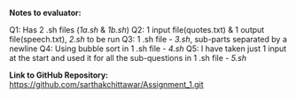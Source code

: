 **Notes to evaluator:**

Q1: Has 2 .sh files (*1a.sh* & *1b.sh*)
Q2: 1 input file(quotes.txt) & 1 output file(speech.txt), *2.sh* to be run
Q3: 1 .sh file - *3.sh*, sub-parts separated by a newline
Q4: Using bubble sort in 1 .sh file - *4.sh*
Q5: I have taken just 1 input at the start and used it for all the sub-questions in 1 .sh file - *5.sh*

**Link to GitHub Repository:** https://github.com/sarthakchittawar/Assignment_1.git